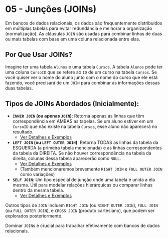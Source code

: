 # 05 - Junções (JOINs)

Em bancos de dados relacionais, os dados são frequentemente distribuídos em múltiplas tabelas para evitar redundância e melhorar a organização (normalização).
As cláusulas `JOIN` são usadas para combinar linhas de duas ou mais tabelas com base em uma coluna relacionada entre elas.

## Por Que Usar JOINs?

Imagine ter uma tabela `Alunos` e uma tabela `Cursos`. A tabela `Alunos` pode ter uma coluna `CursoID` que se refere ao `ID` de um curso na tabela `Cursos`.
Se você quiser ver o nome do aluno junto com o nome do curso que ele está fazendo, você precisará de um `JOIN` para combinar as informações dessas duas tabelas.

## Tipos de JOINs Abordados (Inicialmente):

*   **`INNER JOIN` (ou apenas `JOIN`)**: Retorna apenas as linhas que têm correspondência em AMBAS as tabelas. Se um aluno estiver em um `CursoID` que não existe na tabela `Cursos`, esse aluno não aparecerá no resultado.
    *   [Ver Detalhes e Exemplos](./INNER_JOIN.md)
*   **`LEFT JOIN` (ou `LEFT OUTER JOIN`)**: Retorna TODAS as linhas da tabela da ESQUERDA (a primeira tabela mencionada) e as linhas correspondentes da tabela da DIREITA. Se não houver correspondência na tabela da direita, colunas dessa tabela aparecerão como `NULL`.
    *   [Ver Detalhes e Exemplos](./LEFT_JOIN.md)
    *   (Também mencionaremos brevemente `RIGHT JOIN` e `FULL OUTER JOIN` como variações)
*   **`SELF JOIN`**: Um tipo especial de junção onde uma tabela é unida a ela mesma. Útil para modelar relações hierárquicas ou comparar linhas dentro da mesma tabela.
    *   [Ver Detalhes e Exemplos](./SELF_JOIN.md)

Outros tipos de `JOIN` incluem `RIGHT JOIN` (ou `RIGHT OUTER JOIN`), `FULL JOIN` (ou `FULL OUTER JOIN`), e `CROSS JOIN` (produto cartesiano), que podem ser explorados posteriormente.

Dominar `JOIN`s é crucial para trabalhar efetivamente com bancos de dados relacionais.

